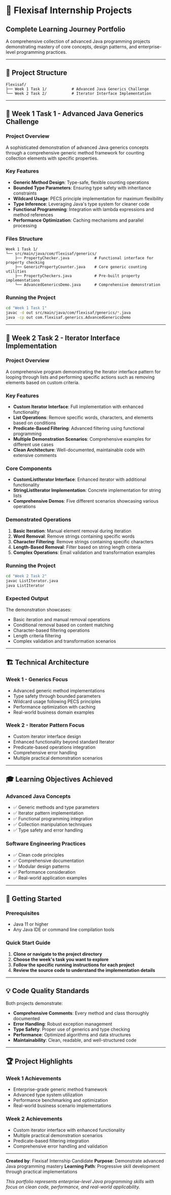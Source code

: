 # 🚀 Flexisaf Internship Projects

## **Complete Learning Journey Portfolio**

A comprehensive collection of advanced Java programming projects demonstrating mastery of core concepts, design patterns, and enterprise-level programming practices.

---

## 📁 **Project Structure**

```
Flexisaf/
├── Week 1 Task 1/           # Advanced Java Generics Challenge
└── Week 2 Task 2/           # Iterator Interface Implementation
```

---

## 🎯 **Week 1 Task 1 - Advanced Java Generics Challenge**

### **Project Overview**
A sophisticated demonstration of advanced Java generics concepts through a comprehensive generic method framework for counting collection elements with specific properties.

### **Key Features**
- **Generic Method Design**: Type-safe, flexible counting operations
- **Bounded Type Parameters**: Ensuring type safety with inheritance constraints
- **Wildcard Usage**: PECS principle implementation for maximum flexibility
- **Type Inference**: Leveraging Java's type system for cleaner code
- **Functional Programming**: Integration with lambda expressions and method references
- **Performance Optimization**: Caching mechanisms and parallel processing

### **Files Structure**
```
Week 1 Task 1/
└── src/main/java/com/flexisaf/generics/
    ├── PropertyChecker.java           # Functional interface for property checking
    ├── GenericPropertyCounter.java    # Core generic counting utilities
    ├── PropertyCheckers.java          # Pre-built property implementations
    └── AdvancedGenericsDemo.java      # Comprehensive demonstration
```

### **Running the Project**
```bash
cd "Week 1 Task 1"
javac -d out src/main/java/com/flexisaf/generics/*.java
java -cp out com.flexisaf.generics.AdvancedGenericsDemo
```

---

## 🔄 **Week 2 Task 2 - Iterator Interface Implementation**

### **Project Overview**
A comprehensive program demonstrating the Iterator interface pattern for looping through lists and performing specific actions such as removing elements based on custom criteria.

### **Key Features**
- **Custom Iterator Interface**: Full implementation with enhanced functionality
- **List Operations**: Remove specific words, characters, and elements based on conditions
- **Predicate-Based Filtering**: Advanced filtering using functional programming
- **Multiple Demonstration Scenarios**: Comprehensive examples for different use cases
- **Clean Architecture**: Well-documented, maintainable code with extensive comments

### **Core Components**
- **CustomListIterator Interface**: Enhanced iterator with additional functionality
- **StringListIterator Implementation**: Concrete implementation for string lists
- **Comprehensive Demos**: Five different scenarios showcasing various operations

### **Demonstrated Operations**
1. **Basic Iteration**: Manual element removal during iteration
2. **Word Removal**: Remove strings containing specific words
3. **Character Filtering**: Remove strings containing specific characters
4. **Length-Based Removal**: Filter based on string length criteria
5. **Complex Operations**: Email validation and transformation examples

### **Running the Project**
```bash
cd "Week 2 Task 2"
javac ListIterator.java
java ListIterator
```

### **Expected Output**
The demonstration showcases:
- Basic iteration and manual removal operations
- Conditional removal based on content matching
- Character-based filtering operations
- Length criteria filtering
- Complex validation and transformation scenarios

---

## 🏗️ **Technical Architecture**

### **Week 1 - Generics Focus**
- Advanced generic method implementations
- Type safety through bounded parameters
- Wildcard usage following PECS principles
- Performance optimization with caching
- Real-world business domain examples

### **Week 2 - Iterator Pattern Focus**
- Custom iterator interface design
- Enhanced functionality beyond standard Iterator
- Predicate-based operations integration
- Comprehensive error handling
- Multiple practical demonstration scenarios

---

## 🎓 **Learning Objectives Achieved**

### **Advanced Java Concepts**
- ✅ Generic methods and type parameters
- ✅ Iterator pattern implementation
- ✅ Functional programming integration
- ✅ Collection manipulation techniques
- ✅ Type safety and error handling

### **Software Engineering Practices**
- ✅ Clean code principles
- ✅ Comprehensive documentation
- ✅ Modular design patterns
- ✅ Performance consideration
- ✅ Real-world application examples

---

## 🚀 **Getting Started**

### **Prerequisites**
- Java 11 or higher
- Any Java IDE or command line compilation tools

### **Quick Start Guide**
1. **Clone or navigate to the project directory**
2. **Choose the week's task you want to explore**
3. **Follow the specific running instructions for each project**
4. **Review the source code to understand the implementation details**

---

## 💡 **Code Quality Standards**

Both projects demonstrate:
- **Comprehensive Comments**: Every method and class thoroughly documented
- **Error Handling**: Robust exception management
- **Type Safety**: Proper use of generics and type checking
- **Performance**: Optimized algorithms and data structures
- **Maintainability**: Clean, readable, and well-structured code

---

## 🏆 **Project Highlights**

### **Week 1 Achievements**
- Enterprise-grade generic method framework
- Advanced type system utilization
- Performance benchmarking and optimization
- Real-world business scenario implementations

### **Week 2 Achievements**
- Custom iterator interface with enhanced functionality
- Multiple practical demonstration scenarios
- Predicate-based filtering integration
- Comprehensive error handling and validation

---

**Created by**: Flexisaf Internship Candidate
**Purpose**: Demonstrate advanced Java programming mastery
**Learning Path**: Progressive skill development through practical implementations

*This portfolio represents enterprise-level Java programming skills with focus on clean code, performance, and real-world applicability.*